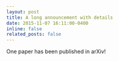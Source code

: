 ```yaml
---
layout: post
title: A long announcement with details
date: 2015-11-07 16:11:00-0400
inline: false
related_posts: false
---
```


One paper has been published in arXiv! 
